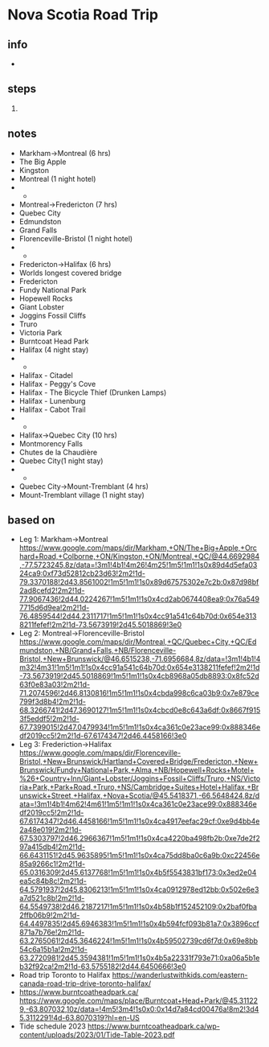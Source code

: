 # Nova Scotia Road Trip  

## info  
* 

## steps  
1. 

## notes  
*  Markham->Montreal (6 hrs)
*  The Big Apple
*  Kingston
*  Montreal (1 night hotel)
*  *
*  Montreal->Fredericton (7 hrs)
*  Quebec City
*  Edmundston 
*  Grand Falls
*  Florenceville-Bristol (1 night hotel)
*  *
*  Fredericton->Halifax (6 hrs)
*  Worlds longest covered bridge
*  Fredericton
*  Fundy National Park
*  Hopewell Rocks
*  Giant Lobster
*  Joggins Fossil Cliffs
*  Truro
*  Victoria Park
*  Burntcoat Head Park
*  Halifax (4 night stay)
*  *
*  Halifax - Citadel
*  Halifax - Peggy's Cove
*  Halifax - The Bicycle Thief (Drunken Lamps)
*  Halifax - Lunenburg
*  Halifax - Cabot Trail
*  *
*  Halifax->Quebec City (10 hrs)
*  Montmorency Falls
*  Chutes de la Chaudière
*  Quebec City(1 night stay)
*  *
*  Quebec City->Mount-Tremblant (4 hrs)
*  Mount-Tremblant village (1 night stay)

## based on  
*  Leg 1: Markham->Montreal https://www.google.com/maps/dir/Markham,+ON/The+Big+Apple,+Orchard+Road,+Colborne,+ON/Kingston,+ON/Montreal,+QC/@44.6692984,-77.5723245,8z/data=!3m1!4b1!4m26!4m25!1m5!1m1!1s0x89d4d5efa0324ca9:0xf73d52812cb23d63!2m2!1d-79.3370188!2d43.8561002!1m5!1m1!1s0x89d67575302e7c2b:0x87d98bf2ad8cefd2!2m2!1d-77.9067436!2d44.0224267!1m5!1m1!1s0x4cd2ab0674408ea9:0x76a5497715d6d9ea!2m2!1d-76.4859544!2d44.2311717!1m5!1m1!1s0x4cc91a541c64b70d:0x654e3138211fefef!2m2!1d-73.5673919!2d45.5018869!3e0
*  Leg 2: Montreal->Florenceville-Bristol https://www.google.com/maps/dir/Montreal,+QC/Quebec+City,+QC/Edmundston,+NB/Grand+Falls,+NB/Florenceville-Bristol,+New+Brunswick/@46.6515238,-71.6956684,8z/data=!3m1!4b1!4m32!4m31!1m5!1m1!1s0x4cc91a541c64b70d:0x654e3138211fefef!2m2!1d-73.5673919!2d45.5018869!1m5!1m1!1s0x4cb8968a05db8893:0x8fc52d63f0e83a03!2m2!1d-71.2074596!2d46.8130816!1m5!1m1!1s0x4cbda998c6ca03b9:0x7e879ce799f3d8b4!2m2!1d-68.3266741!2d47.3690127!1m5!1m1!1s0x4cbcd0e8c643a6df:0x8667f9153f5eddf5!2m2!1d-67.7399015!2d47.0479934!1m5!1m1!1s0x4ca361c0e23ace99:0x888346edf2019cc5!2m2!1d-67.6174347!2d46.4458166!3e0
*  Leg 3: Frederiction->Halifax https://www.google.com/maps/dir/Florenceville-Bristol,+New+Brunswick/Hartland+Covered+Bridge/Fredericton,+New+Brunswick/Fundy+National+Park,+Alma,+NB/Hopewell+Rocks+Motel+%26+Country+Inn/Giant+Lobster/Joggins+Fossil+Cliffs/Truro,+NS/Victoria+Park,+Park+Road,+Truro,+NS/Cambridge+Suites+Hotel+Halifax,+Brunswick+Street,+Halifax,+Nova+Scotia/@45.5418371,-66.5648424,8z/data=!3m1!4b1!4m62!4m61!1m5!1m1!1s0x4ca361c0e23ace99:0x888346edf2019cc5!2m2!1d-67.6174347!2d46.4458166!1m5!1m1!1s0x4ca4917eefac29cf:0xe9d4bb4e2a48e019!2m2!1d-67.5303797!2d46.2966367!1m5!1m1!1s0x4ca4220ba498fb2b:0xe7de2f297a415db4!2m2!1d-66.6431151!2d45.9635895!1m5!1m1!1s0x4ca75dd8ba0c6a9b:0xc22456e85a9266c1!2m2!1d-65.0316309!2d45.6137768!1m5!1m1!1s0x4b5f5543831bf173:0x3ed2e04ea5c84b8c!2m2!1d-64.5791937!2d45.8306213!1m5!1m1!1s0x4ca0912978ed12bb:0x502e6e3a7d521c8b!2m2!1d-64.5549738!2d46.2187217!1m5!1m1!1s0x4b58b1f152452109:0x2baf0fba2ffb06b9!2m2!1d-64.4497835!2d45.6946383!1m5!1m1!1s0x4b594fcf093b81a7:0x3896ccf871a7b76e!2m2!1d-63.2765061!2d45.3646224!1m5!1m1!1s0x4b59502739cd6f7d:0x69e8bb54c6a15b1a!2m2!1d-63.2720981!2d45.3594381!1m5!1m1!1s0x4b5a22331f793e71:0xa06a5b1eb32f92ca!2m2!1d-63.5755182!2d44.6450666!3e0
*  Road trip Toronto to Halifax https://wanderlustwithkids.com/eastern-canada-road-trip-drive-toronto-halifax/
*  https://www.burntcoatheadpark.ca/  https://www.google.com/maps/place/Burntcoat+Head+Park/@45.311229,-63.807032,10z/data=!4m5!3m4!1s0x0:0x14d7a84cd00476a!8m2!3d45.3112291!4d-63.8070319?hl=en-US
*  Tide schedule 2023 https://www.burntcoatheadpark.ca/wp-content/uploads/2023/01/Tide-Table-2023.pdf
